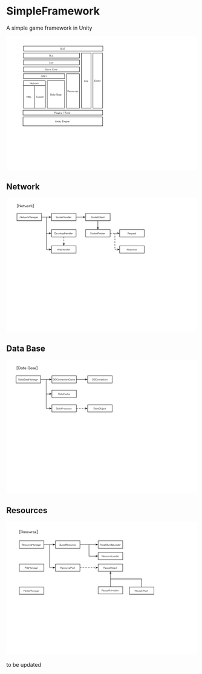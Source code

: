 # SimpleFramework
  A simple game framework in Unity

![](https://github.com/joexi/SimpleFramework/blob/master/框架设计.png?raw=true)

## Network
![](https://github.com/joexi/SimpleFramework/blob/master/Network.png?raw=true)


## Data Base
![](https://github.com/joexi/SimpleFramework/blob/master/Data%20Base.png?raw=true)

## Resources
![](https://github.com/joexi/SimpleFramework/blob/master/Resources.png?raw=true)

to be updated
